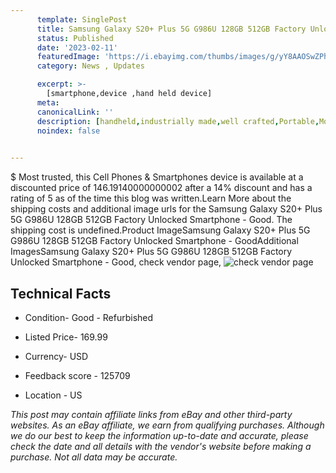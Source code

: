 ```yaml
---
      template: SinglePost
      title: Samsung Galaxy S20+ Plus 5G G986U 128GB 512GB Factory Unlocked Smartphone - Good
      status: Published
      date: '2023-02-11'
      featuredImage: 'https://i.ebayimg.com/thumbs/images/g/yY8AAOSwZPhjxZDy/s-l225.jpg'
      category: News , Updates

      excerpt: >-
        [smartphone,device ,hand held device]
      meta:
      canonicalLink: ''
      description: [handheld,industrially made,well crafted,Portable,Mobile,Compact,Convenient,Lightweight,Maneuverable,Man-portable,Miniature,Carriable,Hand-held,Light,Holdable,Transportable,Mobile device,Pocket-sized,On-the-go,Wireless,Cordless,Compact size,Convenient size, smartphone,device ,hand held device]
      noindex: false

        
---
```

$
    Most trusted, this Cell Phones & Smartphones device is available at a discounted price of 146.19140000000002 after a 14% discount and has a rating of 5 as of the time this blog was written.Learn More about the shipping costs and additional image urls for the Samsung Galaxy S20+ Plus 5G G986U 128GB 512GB Factory Unlocked Smartphone - Good. The shipping cost is undefined.Product ImageSamsung Galaxy S20+ Plus 5G G986U 128GB 512GB Factory Unlocked Smartphone - GoodAdditional ImagesSamsung Galaxy S20+ Plus 5G G986U 128GB 512GB Factory Unlocked Smartphone - Good, check vendor page, ![check vendor page](https://origin-galleryplus.ebayimg.com/ws/web/125727738582_2_0_1/225x225.jpg,https://origin-galleryplus.ebayimg.com/ws/web/125727738582_3_0_1/225x225.jpg,https://origin-galleryplus.ebayimg.com/ws/web/125727738582_4_0_1/225x225.jpg,https://origin-galleryplus.ebayimg.com/ws/web/125727738582_5_0_1/225x225.jpg,https://origin-galleryplus.ebayimg.com/ws/web/125727738582_6_0_1/225x225.jpg)
    
    

 ## Technical Facts 



     
      

 - Condition- Good - Refurbished 


      

 - Listed Price- 169.99 


      

 - Currency- USD 


      

 - Feedback score - 125709 


      

 - Location - US 


      
      

 *_This post may contain affiliate links from eBay and other third-party websites. As an eBay affiliate, we earn from qualifying purchases. Although we do our best to keep the information up-to-date and accurate, please check the date and all details with the vendor's website before making a purchase. Not all data may be accurate._*



    
    
    
    
    